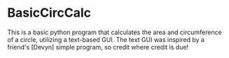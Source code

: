 # BasicCircCalc
This is a basic python program that calculates the area and circumference of a circle, utilizing a text-based GUI.
The text GUI was inspired by a friend's [Devyn] simple program, so credit where credit is due! 
